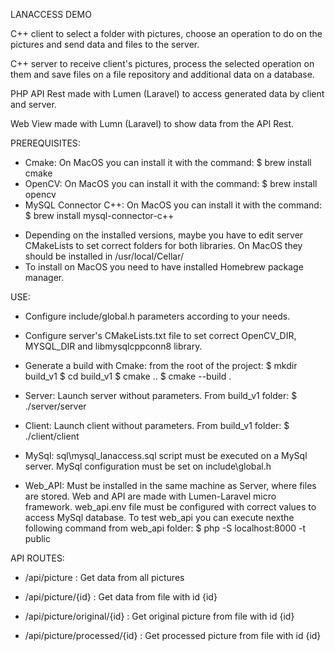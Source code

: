 LANACCESS DEMO

C++ client to select a folder with pictures, choose an operation to do on the pictures and send data and files to the server.

C++ server to receive client's pictures, process the selected operation on them and save files on a file repository and additional data on a database.

PHP API Rest made with Lumen (Laravel) to access generated data by client and server.

Web View made with Lumn (Laravel) to show data from the API Rest.

PREREQUISITES:
   - Cmake: On MacOS you can install it with the command:
         $ brew install cmake
   - OpenCV: On MacOS you can install it with the command: 
         $ brew install opencv
   - MySQL Connector C++: On MacOS you can install it with the command: 
         $ brew install mysql-connector-c++
   * Depending on the installed versions, maybe you have to edit server CMakeLists to set correct folders for both libraries. On MacOS they should be installed in /usr/local/Cellar/
   * To install on MacOS you need to have installed Homebrew package manager.
 
USE:
   - Configure include/global.h parameters according to your needs.

   - Configure server's CMakeLists.txt file to set correct OpenCV_DIR, MYSQL_DIR and libmysqlcppconn8 library.

   - Generate a build with Cmake: from the root of the project:
      $ mkdir build_v1
      $ cd build_v1
      $ cmake ..
      $ cmake --build .

   - Server: Launch server without parameters. From build_v1 folder:
      $ ./server/server

   - Client: Launch client without parameters. From build_v1 folder:
      $ ./client/client

   - MySql: sql\mysql_lanaccess.sql script must be executed on a MySql server. MySql configuration must be set on include\global.h

   - Web_API: Must be installed in the same machine as Server, where files are stored. Web and API are made with Lumen-Laravel micro framework. web_api\.env file must be configured with correct values to access MySql database. To test web_api you can execute nexthe following command from web_api folder:
      $ php -S localhost:8000 -t public

API ROUTES:
   - /api/picture : Get data from all pictures

   - /api/picture/{id} : Get data from file with id {id} 

   - /api/picture/original/{id} : Get original picture from file with id {id}

   - /api/picture/processed/{id} : Get processed picture from file with id {id}
